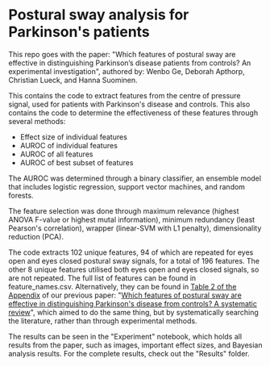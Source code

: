# Postural sway analysis for Parkinson's patients
This repo goes with the paper: "Which features of postural sway are effective in distinguishing Parkinson’s disease patients from controls? An experimental investigation", authored by: Wenbo Ge, Deborah Apthorp, Christian Lueck, and Hanna Suominen.

This contains the code to extract features from the centre of pressure signal, used for patients with Parkinson's disease and controls. This also contains the code to determine the effectiveness of these features through several methods:
- Effect size of individual features 
- AUROC of individual features
- AUROC of all features
- AUROC of best subset of features

The AUROC was determined through a binary classifier, an ensemble model that includes logistic regression, support vector machines, and random forests.

The feature selection was done through maximum relevance (highest ANOVA F-value or highest mutal information), minimum redundancy (least Pearson's correlation), wrapper (linear-SVM with L1 penalty), dimensionality reduction (PCA).

The code extracts 102 unique features, 94 of which are repeated for eyes open and eyes closed postural sway signals, for a total of 196 features. The other 8 unique features utilised both eyes open and eyes closed signals, so are not repeated. The full list of features can be found in feature_names.csv. Alternatively, they can be found in [Table 2 of the Appendix](https://onlinelibrary.wiley.com/action/downloadSupplement?doi=10.1002%2Fbrb3.1929&file=brb31929-sup-0002-AppendixS2.pdf) of our previous paper: "[Which features of postural sway are effective in distinguishing Parkinson's disease from controls? A systematic review](https://onlinelibrary.wiley.com/doi/10.1002/brb3.1929)", which aimed to do the same thing, but by systematically searching the literature, rather than through experimental methods. 

The results can be seen in the "Experiment" notebook, which holds all results from the paper, such as images, important effect sizes, and Bayesian analysis results. For the complete results, check out the "Results" folder.
